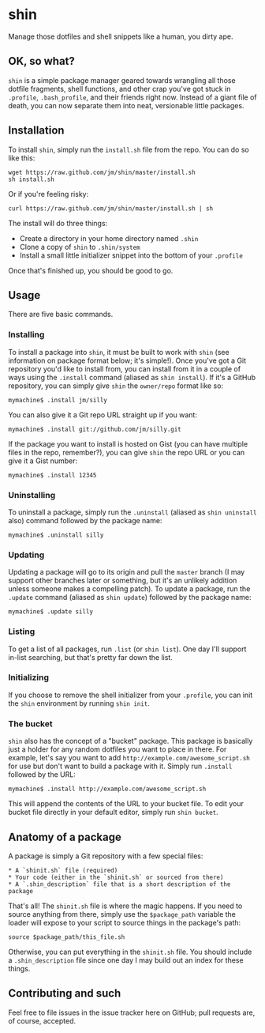 shin
====

Manage those dotfiles and shell snippets like a human, you dirty ape.

## OK, so what?

`shin` is a simple package manager geared towards wrangling all those dotfile fragments, shell functions, and other crap you've got stuck in `.profile`, `.bash_profile`, and their friends right now.  Instead of a giant file of death, you can now separate them into neat, versionable little packages.

## Installation

To install `shin`, simply run the `install.sh` file from the repo.  You can do so like this:

	wget https://raw.github.com/jm/shin/master/install.sh
	sh install.sh

Or if you're feeling risky:

	curl https://raw.github.com/jm/shin/master/install.sh | sh

The install will do three things:

* Create a directory in your home directory named `.shin`
* Clone a copy of `shin` to `.shin/system`
* Install a small little initializer snippet into the bottom of your `.profile`

Once that's finished up, you should be good to go.

## Usage

There are five basic commands.

### Installing

To install a package into `shin`, it must be built to work with `shin` (see information on package format below; it's simple!).  Once you've got a Git repository you'd like to install from, you can install from it in a couple of ways using the `.install` command (aliased as `shin install`).  If it's a GitHub repository, you can simply give `shin` the `owner/repo` format like so:

	mymachine$ .install jm/silly

You can also give it a Git repo URL straight up if you want:

	mymachine$ .install git://github.com/jm/silly.git

If the package you want to install is hosted on Gist (you can have multiple files in the repo, remember?), you can give `shin` the repo URL or you can give it a Gist number:

	mymachine$ .install 12345

### Uninstalling

To uninstall a package, simply run the `.uninstall` (aliased as `shin uninstall` also) command followed by the package name:

	mymachine$ .uninstall silly

### Updating

Updating a package will go to its origin and pull the `master` branch (I may support other branches later or something, but it's an unlikely addition unless someone makes a compelling patch).  To update a package, run the `.update` command (aliased as `shin update`) followed by the package name:

	mymachine$ .update silly

### Listing

To get a list of all packages, run `.list` (or `shin list`).  One day I'll support in-list searching, but that's pretty far down the list.

### Initializing

If you choose to remove the shell initializer from your `.profile`, you can init the `shin` environment by running `shin init`.

### The bucket

`shin` also has the concept of a "bucket" package.  This package is basically just a holder for any random dotfiles you want to place in there.  For example, let's say you want to add `http://example.com/awesome_script.sh` for use but don't want to build a package with it.  Simply run `.install` followed by the URL:

	mymachine$ .install http://example.com/awesome_script.sh

This will append the contents of the URL to your bucket file.  To edit your bucket file directly in your default editor, simply run `shin bucket`.

## Anatomy of a package

A package is simply a Git repository with a few special files:

	* A `shinit.sh` file (required)
	* Your code (either in the `shinit.sh` or sourced from there)
	* A `.shin_description` file that is a short description of the package

That's all!  The `shinit.sh` file is where the magic happens.  If you need to source anything from there, simply use the `$package_path` variable the loader will expose to your script to source things in the package's path:

	source $package_path/this_file.sh

Otherwise, you can put everything in the `shinit.sh` file.  You should include a `.shin_description` file since one day I may build out an index for these things.

## Contributing and such

Feel free to file issues in the issue tracker here on GitHub; pull requests are, of course, accepted.
